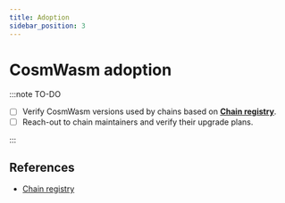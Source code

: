 ```yaml
---
title: Adoption
sidebar_position: 3
---
```


# CosmWasm adoption

:::note TO-DO

- [ ] Verify CosmWasm versions used by chains based on **[Chain registry]**.
- [ ] Reach-out to chain maintainers and verify their upgrade plans.

:::

## References

- [Chain registry]


[Chain registry]: https://github.com/cosmos/chain-registry
